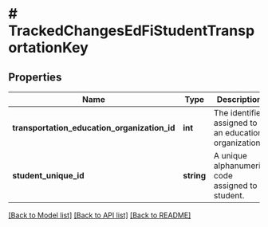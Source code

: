 # # TrackedChangesEdFiStudentTransportationKey

## Properties

Name | Type | Description | Notes
------------ | ------------- | ------------- | -------------
**transportation_education_organization_id** | **int** | The identifier assigned to an education organization. | [optional]
**student_unique_id** | **string** | A unique alphanumeric code assigned to a student. | [optional]

[[Back to Model list]](../../README.md#models) [[Back to API list]](../../README.md#endpoints) [[Back to README]](../../README.md)
